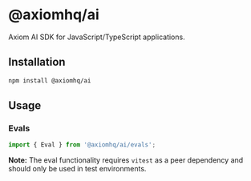 # @axiomhq/ai

Axiom AI SDK for JavaScript/TypeScript applications.

## Installation

```bash
npm install @axiomhq/ai
```

## Usage

### Evals

```typescript
import { Eval } from '@axiomhq/ai/evals';
```

**Note:** The eval functionality requires `vitest` as a peer dependency and should only be used in test environments.